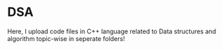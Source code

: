 # DSA
Here, I upload code files in C++ language related to Data structures and algorithm topic-wise in seperate folders!
